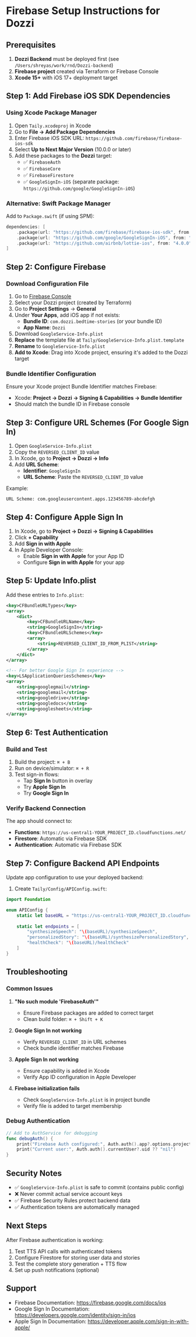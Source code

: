 # Firebase Setup Instructions for Dozzi

## Prerequisites

1. **Dozzi Backend** must be deployed first (see `/Users/shreyas/work/rnd/Dozzi-backend`)
2. **Firebase project** created via Terraform or Firebase Console
3. **Xcode 15+** with iOS 17+ deployment target

## Step 1: Add Firebase iOS SDK Dependencies

### Using Xcode Package Manager

1. Open `Taily.xcodeproj` in Xcode
2. Go to **File → Add Package Dependencies**
3. Enter Firebase iOS SDK URL: `https://github.com/firebase/firebase-ios-sdk`
4. Select **Up to Next Major Version** (10.0.0 or later)
5. Add these packages to the **Dozzi** target:
   - ✅ `FirebaseAuth`
   - ✅ `FirebaseCore`
   - ✅ `FirebaseFirestore`
   - ✅ `GoogleSignIn-iOS` (separate package: `https://github.com/google/GoogleSignIn-iOS`)

### Alternative: Swift Package Manager

Add to `Package.swift` (if using SPM):

```swift
dependencies: [
    .package(url: "https://github.com/firebase/firebase-ios-sdk", from: "10.0.0"),
    .package(url: "https://github.com/google/GoogleSignIn-iOS", from: "7.0.0"),
    .package(url: "https://github.com/airbnb/lottie-ios", from: "4.0.0") // Already added
]
```

## Step 2: Configure Firebase

### Download Configuration File

1. Go to [Firebase Console](https://console.firebase.google.com)
2. Select your Dozzi project (created by Terraform)
3. Go to **Project Settings** → **General**
4. Under **Your Apps**, add iOS app if not exists:
   - **Bundle ID**: `com.dozzi.bedtime-stories` (or your bundle ID)
   - **App Name**: `Dozzi`
5. Download `GoogleService-Info.plist`
6. **Replace** the template file at `Taily/GoogleService-Info.plist.template`
7. **Rename** to `GoogleService-Info.plist`
8. **Add to Xcode**: Drag into Xcode project, ensuring it's added to the Dozzi target

### Bundle Identifier Configuration

Ensure your Xcode project Bundle Identifier matches Firebase:
- Xcode: **Project → Dozzi → Signing & Capabilities → Bundle Identifier**
- Should match the bundle ID in Firebase console

## Step 3: Configure URL Schemes (For Google Sign In)

1. Open `GoogleService-Info.plist`
2. Copy the `REVERSED_CLIENT_ID` value
3. In Xcode, go to **Project → Dozzi → Info**
4. Add **URL Scheme**:
   - **Identifier**: `GoogleSignIn`
   - **URL Scheme**: Paste the `REVERSED_CLIENT_ID` value

Example:
```
URL Scheme: com.googleusercontent.apps.123456789-abcdefgh
```

## Step 4: Configure Apple Sign In

1. In Xcode, go to **Project → Dozzi → Signing & Capabilities**
2. Click **+ Capability**
3. Add **Sign in with Apple**
4. In Apple Developer Console:
   - Enable **Sign in with Apple** for your App ID
   - Configure **Sign in with Apple** for your app

## Step 5: Update Info.plist

Add these entries to `Info.plist`:

```xml
<key>CFBundleURLTypes</key>
<array>
    <dict>
        <key>CFBundleURLName</key>
        <string>GoogleSignIn</string>
        <key>CFBundleURLSchemes</key>
        <array>
            <string>REVERSED_CLIENT_ID_FROM_PLIST</string>
        </array>
    </dict>
</array>

<!-- For better Google Sign In experience -->
<key>LSApplicationQueriesSchemes</key>
<array>
    <string>googlegmail</string>
    <string>googlemail</string>
    <string>googledrive</string>
    <string>googledocs</string>
    <string>googlesheets</string>
</array>
```

## Step 6: Test Authentication

### Build and Test

1. Build the project: `⌘ + B`
2. Run on device/simulator: `⌘ + R`
3. Test sign-in flows:
   - Tap **Sign In** button in overlay
   - Try **Apple Sign In**
   - Try **Google Sign In**

### Verify Backend Connection

The app should connect to:
- **Functions**: `https://us-central1-YOUR_PROJECT_ID.cloudfunctions.net/`
- **Firestore**: Automatic via Firebase SDK
- **Authentication**: Automatic via Firebase SDK

## Step 7: Configure Backend API Endpoints

Update app configuration to use your deployed backend:

1. Create `Taily/Config/APIConfig.swift`:

```swift
import Foundation

enum APIConfig {
    static let baseURL = "https://us-central1-YOUR_PROJECT_ID.cloudfunctions.net"
    
    static let endpoints = [
        "synthesizeSpeech": "\(baseURL)/synthesizeSpeech",
        "personalizedStory": "\(baseURL)/synthesizePersonalizedStory",
        "healthCheck": "\(baseURL)/healthCheck"
    ]
}
```

## Troubleshooting

### Common Issues

1. **"No such module 'FirebaseAuth'"**
   - Ensure Firebase packages are added to correct target
   - Clean build folder: `⌘ + Shift + K`

2. **Google Sign In not working**
   - Verify `REVERSED_CLIENT_ID` in URL schemes
   - Check bundle identifier matches Firebase

3. **Apple Sign In not working**
   - Ensure capability is added in Xcode
   - Verify App ID configuration in Apple Developer

4. **Firebase initialization fails**
   - Check `GoogleService-Info.plist` is in project bundle
   - Verify file is added to target membership

### Debug Authentication

```swift
// Add to AuthService for debugging
func debugAuth() {
    print("Firebase Auth configured:", Auth.auth().app?.options.projectID ?? "nil")
    print("Current user:", Auth.auth().currentUser?.uid ?? "nil")
}
```

## Security Notes

- ✅ `GoogleService-Info.plist` is safe to commit (contains public config)
- ❌ Never commit actual service account keys
- ✅ Firebase Security Rules protect backend data
- ✅ Authentication tokens are automatically managed

## Next Steps

After Firebase authentication is working:
1. Test TTS API calls with authenticated tokens
2. Configure Firestore for storing user data and stories
3. Test the complete story generation + TTS flow
4. Set up push notifications (optional)

## Support

- Firebase Documentation: https://firebase.google.com/docs/ios
- Google Sign In Documentation: https://developers.google.com/identity/sign-in/ios
- Apple Sign In Documentation: https://developer.apple.com/sign-in-with-apple/
